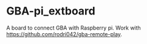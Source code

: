 # GBA-pi_extboard
A board to connect GBA with Raspberry pi. Work with https://github.com/rodri042/gba-remote-play.

